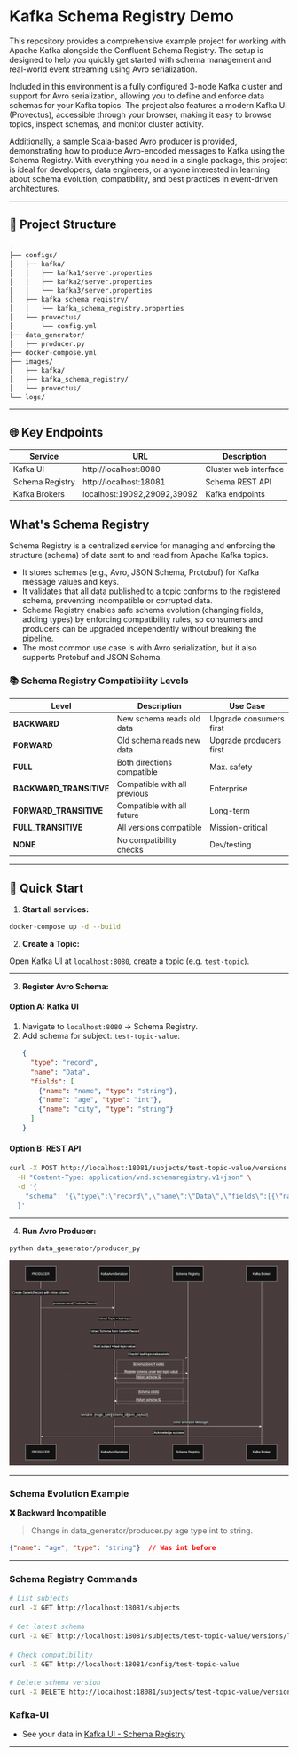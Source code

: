 # Kafka Schema Registry Demo

This repository provides a comprehensive example project for working with Apache Kafka alongside the Confluent Schema Registry. The setup is designed to help you quickly get started with schema management and real-world event streaming using Avro serialization.

Included in this environment is a fully configured 3-node Kafka cluster and support for Avro serialization, allowing you to define and enforce data schemas for your Kafka topics. The project also features a modern Kafka UI (Provectus), accessible through your browser, making it easy to browse topics, inspect schemas, and monitor cluster activity.

Additionally, a sample Scala-based Avro producer is provided, demonstrating how to produce Avro-encoded messages to Kafka using the Schema Registry. With everything you need in a single package, this project is ideal for developers, data engineers, or anyone interested in learning about schema evolution, compatibility, and best practices in event-driven architectures.

---

## 📁 Project Structure

```
.
├── configs/
│   ├── kafka/
│   │   ├── kafka1/server.properties
│   │   ├── kafka2/server.properties
│   │   └── kafka3/server.properties
│   ├── kafka_schema_registry/
│   │   └── kafka_schema_registry.properties
│   └── provectus/
│       └── config.yml
├── data_generator/
│   ├── producer.py
├── docker-compose.yml
├── images/
│   ├── kafka/
│   ├── kafka_schema_registry/
│   └── provectus/
└── logs/
```

---
## 🌐 Key Endpoints

| Service        | URL                      | Description                  |
|----------------|--------------------------|------------------------------|
| Kafka UI       | http://localhost:8080    | Cluster web interface        |
| Schema Registry| http://localhost:18081   | Schema REST API              |
| Kafka Brokers  | localhost:19092,29092,39092 | Kafka endpoints           |


## What's Schema Registry

Schema Registry is a centralized service for managing and enforcing the structure (schema) of data sent to and read from Apache Kafka topics.
 - It stores schemas (e.g., Avro, JSON Schema, Protobuf) for Kafka message values and keys.
 - It validates that all data published to a topic conforms to the registered schema, preventing incompatible or corrupted data.
 - Schema Registry enables safe schema evolution (changing fields, adding types) by enforcing compatibility rules, so consumers and producers can be upgraded independently without breaking the pipeline.
 - The most common use case is with Avro serialization, but it also supports Protobuf and JSON Schema.

### 📚 Schema Registry Compatibility Levels

| Level                | Description                     | Use Case               |
|----------------------|---------------------------------|------------------------|
| **BACKWARD**         | New schema reads old data        | Upgrade consumers first|
| **FORWARD**          | Old schema reads new data        | Upgrade producers first|
| **FULL**             | Both directions compatible       | Max. safety            |
| **BACKWARD_TRANSITIVE** | Compatible with all previous   | Enterprise             |
| **FORWARD_TRANSITIVE**  | Compatible with all future     | Long-term              |
| **FULL_TRANSITIVE**     | All versions compatible        | Mission-critical       |
| **NONE**             | No compatibility checks          | Dev/testing            |

---

## 🚀 Quick Start

1. **Start all services:**

```bash
docker-compose up -d --build
```

2. **Create a Topic:**

Open Kafka UI at `localhost:8080`, create a topic (e.g. `test-topic`).

---

3. **Register Avro Schema:**

#### Option A: Kafka UI
1. Navigate to `localhost:8080` → Schema Registry.
2. Add schema for subject: `test-topic-value`:
   ```json
   {
     "type": "record",
     "name": "Data",
     "fields": [
       {"name": "name", "type": "string"},
       {"name": "age", "type": "int"},
       {"name": "city", "type": "string"}
     ]
   }
   ```

#### Option B: REST API
```bash
curl -X POST http://localhost:18081/subjects/test-topic-value/versions \
  -H "Content-Type: application/vnd.schemaregistry.v1+json" \
  -d '{
    "schema": "{\"type\":\"record\",\"name\":\"Data\",\"fields\":[{\"name\":\"name\",\"type\":\"string\"},{\"name\":\"age\",\"type\":\"int\"},{\"name\":\"city\",\"type\":\"string\"}]}"
  }'
```

---

4. **Run Avro Producer:**

```bash
python data_generator/producer_py
```

![](screenshoots/schema.png)

---


### Schema Evolution Example

**❌ Backward Incompatible**
> Change in data_generator/producer.py age type int to string.
```json
{"name": "age", "type": "string"}  // Was int before
```

---

### Schema Registry Commands
```bash
# List subjects
curl -X GET http://localhost:18081/subjects

# Get latest schema
curl -X GET http://localhost:18081/subjects/test-topic-value/versions/latest

# Check compatibility
curl -X GET http://localhost:18081/config/test-topic-value

# Delete schema version
curl -X DELETE http://localhost:18081/subjects/test-topic-value/versions/1
```

### Kafka-UI
- See your data in [Kafka UI - Schema Registry](http://localhost:8080/ui/clusters/cagri_cluster/schemas)

---